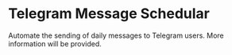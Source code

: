 # Telegram Message Schedular

Automate the sending of daily messages to Telegram users. More information will be provided.
